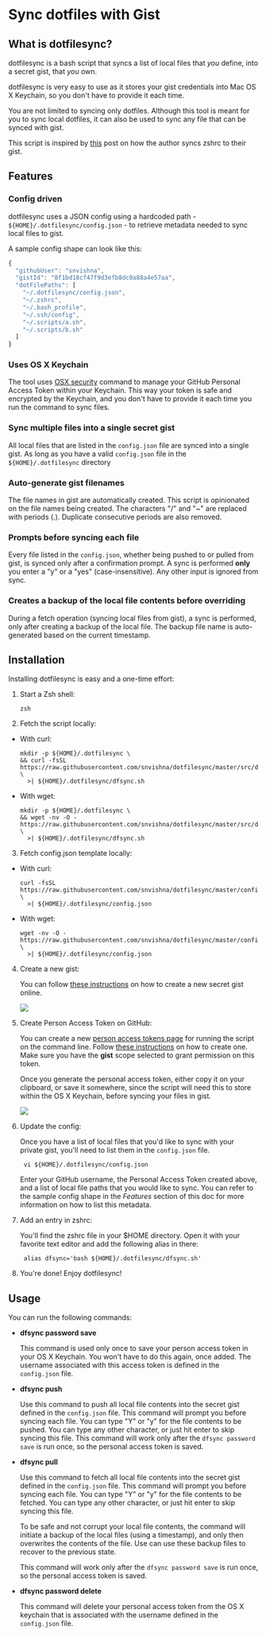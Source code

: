 Sync dotfiles with Gist
=======================

What is dotfilesync?
--------------------

dotfilesync is a bash script that syncs a list of local files that _you_ define, into a secret gist, that _you_ own.

dotfilesync is very easy to use as it stores your gist credentials into Mac OS X Keychain, so you don't have to provide it each time.

You are not limited to syncing only dotfiles. Although this tool is meant for you to sync local dotfiles, it can also be used to sync any file that can be synced with gist.

This script is inspired by [this](https://hassansin.github.io/syncing-my-dotfiles-using-gist) post on how the author syncs zshrc to their gist.

Features
--------

### Config driven

dotfilesync uses a JSON config using a hardcoded path - `${HOME}/.dotfilesync/config.json` - to retrieve metadata needed to sync local files to gist.

A sample config shape can look like this:

```js
{
  "githubUser": "snvishna",
  "gistId": "8f1bd18cf47f9d3efb8dc0a88a4e57aa",
  "dotFilePaths": [
    "~/.dotfilesync/config.json",
    "~/.zshrc",
    "~/.bash_profile",
    "~/.ssh/config",
    "~/.scripts/a.sh",
    "~/.scripts/b.sh"
  ]
}
```

### Uses OS X Keychain

The tool uses [OSX security](https://ss64.com/osx/security.html) command to manage your GitHub Personal Access Token within your Keychain. This way your token is safe and encrypted by the Keychain, and you don't have to provide it each time you run the command to sync files.

### Sync multiple files into a single secret gist

All local files that are listed in the `config.json` file are synced into a single gist. As long as you have a valid `config.json` file in the `${HOME}/.dotfilesync` directory

### Auto-generate gist filenames

The file names in gist are automatically created. This script is opinionated on the file names being created. The characters "/" and "~" are replaced with periods (.). Duplicate consecutive periods are also removed.

### Prompts before syncing each file

Every file listed in the `config.json`, whether being pushed to or pulled from gist, is synced only after a confirmation prompt. A sync is performed __only__ you enter a "y" or a "yes" (case-insensitive). Any other input is ignored from sync.

### Creates a backup of the local file contents before overriding

During a fetch operation (syncing local files from gist), a sync is performed, only after creating a backup of the local file. The backup file name is auto-generated based on the current timestamp.

Installation
------------

Installing dotfilesync is easy and a one-time effort:

1. Start a Zsh shell:

       zsh

2. Fetch the script locally:

  * With curl:

        mkdir -p ${HOME}/.dotfilesync \
        && curl -fsSL https://raw.githubusercontent.com/snvishna/dotfilesync/master/src/dfsync_osx.sh \
          >| ${HOME}/.dotfilesync/dfsync.sh

  * With wget:

        mkdir -p ${HOME}/.dotfilesync \
        && wget -nv -O - https://raw.githubusercontent.com/snvishna/dotfilesync/master/src/dfsync_osx.sh \
          >| ${HOME}/.dotfilesync/dfsync.sh

3. Fetch config.json template locally:

  * With curl:

        curl -fsSL https://raw.githubusercontent.com/snvishna/dotfilesync/master/config_template.json \
          >| ${HOME}/.dotfilesync/config.json

  * With wget:

        wget -nv -O - https://raw.githubusercontent.com/snvishna/dotfilesync/master/config_template.json \
          >| ${HOME}/.dotfilesync/config.json

4. Create a new gist:

    You can follow [these instructions](https://help.github.com/en/github/writing-on-github/creating-gists) on how to create a new secret gist online.
    
    ![](./resources/create_secret_gist.gif)

5. Create Person Access Token on GitHub:

    You can create a new [person access tokens page](https://github.com/settings/tokens/new) for running the script on the command line. Follow [these instructions](https://help.github.com/en/github/authenticating-to-github/creating-a-personal-access-token-for-the-command-line) on how to create one. Make sure you have the __gist__ scope selected to grant permission on this token.

    Once you generate the personal access token, either copy it on your clipboard, or save it somewhere, since the script will need this to store within the OS X Keychain, before syncing your files in gist.
    
    ![](./resources/generate_personal_access_token.gif)

6. Update the config:

    Once you have a list of local files that you'd like to sync with your private gist, you'll need to list them in the `config.json` file.

        vi ${HOME}/.dotfilesync/config.json
  
    Enter your GitHub username, the Personal Access Token created above, and a list of local file paths that you would like to sync. You can refer to the sample config shape in the _Features_ section of this doc for more information on how to list this metadata.

7. Add an entry in zshrc:

    You'll find the zshrc file in your $HOME directory. Open it with your favorite text editor and add the following alias in there:

        alias dfsync='bash ${HOME}/.dotfilesync/dfsync.sh'


8. You're done! Enjoy dotfilesync!

Usage
-----

You can run the following commands:

* __dfsync password save__

  This command is used only once to save your person access token in your OS X Keychain. You won't have to do this again, once added. The username associated with this access token is defined in the `config.json` file.

* __dfsync push__

  Use this command to push all local file contents into the secret gist defined in the `config.json` file. This command will prompt you before syncing each file. You can type "Y" or "y" for the file contents to be pushed. You can type any other character, or just hit enter to skip syncing this file. This command will work only after the `dfsync password save` is run once, so the personal access token is saved.

* __dfsync pull__

  Use this command to fetch all local file contents into the secret gist defined in the `config.json` file. This command will prompt you before syncing each file. You can type "Y" or "y" for the file contents to be fetched. You can type any other character, or just hit enter to skip syncing this file.

  To be safe and not corrupt your local file contents, the command will initiate a backup of the local files (using a timestamp), and only then overwrites the contents of the file. Use can use these backup files to recover to the previous state.

  This command will work only after the `dfsync password save` is run once, so the personal access token is saved.

* __dfsync password delete__

  This command will delete your personal access token from the OS X keychain that is associated with the username defined in the `config.json` file.
